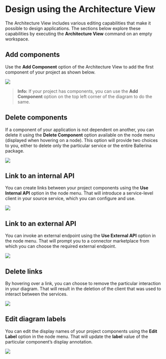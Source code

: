 # Design using the Architecture View

The Architecture View includes various editing capabilities that make it possible to design applications. The sections below explore these capabilities by executing the **Architecture View** command on an empty workspace.

## Add components

Use the **Add Component** option of the Architecture View to add the first component of your project as shown below. 

<img src="/learn/images/vs-code-extension/visual-programming/architecture-view/architecture-diagram/add-component.gif" class="cInlineImage-full"/>

>**Info:** If your project has components, you can use the **Add Component** option on the top left corner of the diagram to do the same.

## Delete components

If a component of your application is not dependent on another, you can delete it using the **Delete Component** option available on the node menu (displayed when hovering on a node). This option will provide two choices to you, either to delete only the particular service or the entire Ballerina package.

<img src="/learn/images/vs-code-extension/visual-programming/architecture-view/architecture-diagram/delete-component.gif" class="cInlineImage-full"/>

## Link to an internal API

You can create links between your project components using the **Use Internal API** option in the node menu. That will introduce a service-level client in your source service, which you can configure and use.

<img src="/learn/images/vs-code-extension/visual-programming/architecture-view/architecture-diagram/internal-linking.gif" class="cInlineImage-full"/>

## Link to an external API

You can invoke an external endpoint using the **Use External API** option in the node menu. That will prompt you to a connector marketplace from which you can choose the required external endpoint.

<img src="/learn/images/vs-code-extension/visual-programming/architecture-view/architecture-diagram/external-linking.gif" class="cInlineImage-full"/>

## Delete links

By hovering over a link, you can choose to remove the particular interaction in your diagram. That will result in the deletion of the client that was used to interact between the services.

<img src="/learn/images/vs-code-extension/visual-programming/architecture-view/architecture-diagram/delete-links.gif" class="cInlineImage-full"/>

## Edit diagram labels

You can edit the display names of your project components using the **Edit Label** option in the node menu. That will update the **label** value of the particular component’s display annotation.

<img src="/images/vs-code-extension/visual-programming/architecture-view/architecture-diagram/edit-label.gif" class="cInlineImage-full"/>
